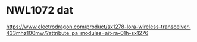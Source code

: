 
# NWL1072 dat 

https://www.electrodragon.com/product/sx1278-lora-wireless-transceiver-433mhz100mw/?attribute_pa_modules=ait-ra-01h-sx1276

